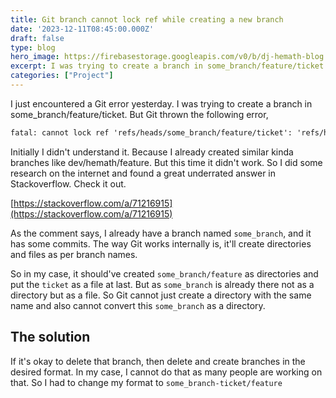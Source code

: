 ```yaml
---
title: Git branch cannot lock ref while creating a new branch
date: '2023-12-11T08:45:00.000Z'
draft: false
type: blog
hero_image: https://firebasestorage.googleapis.com/v0/b/dj-hemath-blog.appspot.com/o/blog-images%2Fissue-1.png?alt=media&token=c8bb904c-4018-4ded-ba79-f062e9d536ce
excerpt: I was trying to create a branch in some_branch/feature/ticket. But Git thrown cannot lock ref error saying that the branch already exists
categories: ["Project"]
---
```

I just encountered a Git error yesterday. I was trying to create a branch in some_branch/feature/ticket. But Git thrown the following error,

```txt
fatal: cannot lock ref 'refs/heads/some_branch/feature/ticket': 'refs/heads/some_branch' exists; cannot create 'refs/heads/some_branch/feature/ticket'
```

Initially I didn't understand it. Because I already created similar kinda branches like dev/hemath/feature. But this time it didn't work. So I did some research on the internet and found a great underrated answer in Stackoverflow. Check it out.

[https://stackoverflow.com/a/71216915](https://stackoverflow.com/a/71216915)

As the comment says, I already have a branch named `some_branch`, and it has some commits. The way Git works internally is, it'll create directories and files as per branch names.

So in my case, it should've created `some_branch/feature` as directories and put the `ticket` as a file at last. But as `some_branch` is already there not as a directory but as a file. So Git cannot just create a directory with the same name and also cannot convert this `some_branch` as a directory.

## The solution

If it's okay to delete that branch, then delete and create branches in the desired format. In my case, I cannot do that as many people are working on that. So I had to change my format to `some_branch-ticket/feature`